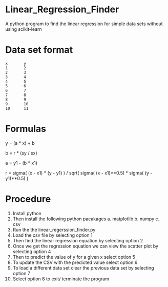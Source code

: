 # Linear_Regression_Finder

A python program to find the linear regression for simple data sets without using scikit-learn

# Data set format

    x       y
    1       2
    2       3
    3       4
    4       5
    5       6
    6       7
    7       8
    8       9
    9       10
    10      11
   
# Formulas

 y = (a * x) + b

 b = r * (sy / sx)

 a = y1 - (b * x1)

 r = sigma( (x - x1) * (y - y1) ) / sqrt( sigma( (x - x1)**0.5) * sigma( (y - y1)**0.5) )

# Procedure

1. Install python
2. Then install the following python pacakages
    a. matplotlib
    b. numpy
    c. csv
3. Run the the linear_regerssion_finder.py
4. Load the csv file by selecting option 1
5. Then find the linear regression equation by selecting option 2
6. Once we get the regression equation we can view the scatter plot by selecting option 4
7. Then to predict the value of y for a given x select option 5
8. To update the CSV with the predicted value select option 6
9. To load a different data set clear the previous data set by selecting option 7
10. Select option 8 to exit/ terminate the program
